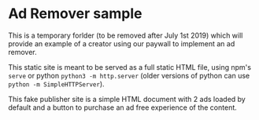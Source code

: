 # Ad Remover sample

This is a temporary forlder (to be removed after July 1st 2019) which will provide an example of a creator using our paywall to implement an ad remover.

This static site is meant to be served as a full static HTML file, using npm's `serve` or python `python3 -m http.server` (older versions of python can use `python -m SimpleHTTPServer`).

This fake publisher site is a simple HTML document with 2 ads loaded by default and a button to purchase an ad free experience of the content.
